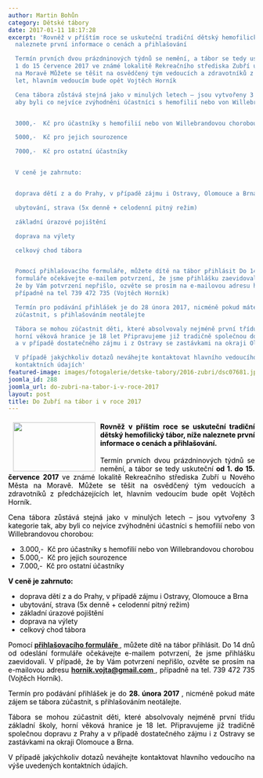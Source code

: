 ```yaml
---
author: Martin Bohůn
category: Dětské tábory
date: 2017-01-11 18:17:28
excerpt: 'Rovněž v příštím roce se uskuteční tradiční dětský hemofilický tábor, níže
  naleznete první informace o cenách a přihlašování

  Termín prvních dvou prázdninových týdnů se nemění, a tábor se tedy uskuteční od
  1 do 15 července 2017 ve známé lokalitě Rekreačního střediska Zubří u Nového Města
  na Moravě Můžete se těšit na osvědčený tým vedoucích a zdravotníků z předcházejících
  let, hlavním vedoucím bude opět Vojtěch Horník

  Cena tábora zůstává stejná jako v minulých letech – jsou vytvořeny 3 kategorie tak,
  aby byli co nejvíce zvýhodněni účastníci s hemofilií nebo von Willebrandovou chorobou:


  3000,-  Kč pro účastníky s hemofilií nebo von Willebrandovou chorobou

  5000,-  Kč pro jejich sourozence

  7000,-  Kč pro ostatní účastníky


  V ceně je zahrnuto:


  doprava dětí z a do Prahy, v případě zájmu i Ostravy, Olomouce a Brna

  ubytování, strava (5x denně + celodenní pitný režim)

  základní úrazové pojištění

  doprava na výlety

  celkový chod tábora


  Pomocí přihlašovacího formuláře, můžete dítě na tábor přihlásit Do 14 dnů od odeslání
  formuláře očekávejte e-mailem potvrzení, že jsme přihlášku zaevidovali V případě,
  že by Vám potvrzení nepřišlo, ozvěte se prosím na e-mailovou adresu hornikvojta@gmailcom,
  případně na tel 739 472 735 (Vojtěch Horník)

  Termín pro podávání přihlášek je do 28 února 2017, nicméně pokud máte zájem se tábora
  zúčastnit, s přihlašováním neotálejte

  Tábora se mohou zúčastnit děti, které absolvovaly nejméně první třídu základní školy,
  horní věková hranice je 18 let Připravujeme již tradičně společnou dopravu z Prahy
  a v případě dostatečného zájmu i z Ostravy se zastávkami na okraji Olomouce a Brna

  V případě jakýchkoliv dotazů neváhejte kontaktovat hlavního vedoucího na výše uvedených
  kontaktních údajích'
featured-image: images/fotogalerie/detske-tabory/2016-zubri/dsc07681.jpg
joomla_id: 288
joomla_url: do-zubri-na-tabor-i-v-roce-2017
layout: post
title: Do Zubří na tábor i v roce 2017
---
```


<h4 style="text-align: justify;">
 <span style="color: #000000;">
  <img border="0" height="100" src="{{ site.baseurl }}/images/fotogalerie/detske-tabory/2016-zubri/dsc07681.jpg" style="float: left; margin-left: 10px; margin-right: 10px;" width="168"/>
  Rovněž v příštím roce se uskuteční tradiční dětský hemofilický tábor, níže naleznete první informace o cenách a přihlašování.
 </span>
</h4>
<p style="text-align: justify;">
 <span style="color: #000000;">
  Termín prvních dvou prázdninových týdnů se nemění, a tábor se tedy uskuteční
  <strong>
   od 1. do 15. července 2017
  </strong>
  ve známé lokalitě Rekreačního střediska Zubří u Nového Města na Moravě. Můžete se těšit na osvědčený tým vedoucích a zdravotníků z předcházejících let, hlavním vedoucím bude opět Vojtěch Horník.
 </span>
</p>
<p style="text-align: justify;">
 <span style="color: #000000;">
  Cena tábora zůstává stejná jako v minulých letech – jsou vytvořeny 3 kategorie tak, aby byli co nejvíce zvýhodněni účastníci s hemofilií nebo von Willebrandovou chorobou:
 </span>
</p>
<ul style="text-align: justify;">
 <li>
  <span style="color: #000000;">
   3.000,-  Kč pro účastníky s hemofilií nebo von Willebrandovou chorobou
  </span>
 </li>
 <li>
  <span style="color: #000000;">
   5.000,-  Kč pro jejich sourozence
  </span>
 </li>
 <li>
  <span style="color: #000000;">
   7.000,-  Kč pro ostatní účastníky
  </span>
 </li>
</ul>
<p style="text-align: justify;">
 <span style="color: #000000;">
  <strong>
   V ceně je zahrnuto:
  </strong>
 </span>
</p>
<ul style="text-align: justify;">
 <li>
  <span style="color: #000000;">
   doprava dětí z a do Prahy, v případě zájmu i Ostravy, Olomouce a Brna
  </span>
 </li>
 <li>
  <span style="color: #000000;">
   ubytování, strava (5x denně + celodenní pitný režim)
  </span>
 </li>
 <li>
  <span style="color: #000000;">
   základní úrazové pojištění
  </span>
 </li>
 <li>
  <span style="color: #000000;">
   doprava na výlety
  </span>
 </li>
 <li>
  <span style="color: #000000;">
   celkový chod tábora
  </span>
 </li>
</ul>
<p style="text-align: justify;">
 <span style="color: #000000;">
  Pomocí
 </span>
 <a href="index.php/cs/?option=com_chronoforms&amp;chronoform=Deadline-tabor" title="Deadline tábor">
  <strong>
   přihlašovacího formuláře
  </strong>
 </a>
 ,
 <span style="color: #000000;">
  můžete dítě na tábor přihlásit. Do 14 dnů od odeslání formuláře očekávejte e-mailem potvrzení, že jsme přihlášku zaevidovali. V případě, že by Vám potvrzení nepřišlo, ozvěte se prosím na e-mailovou adresu
 </span>
 <strong>
  <a href="mailto:hornik.vojta@gmail.com">
   hornik.vojta@gmail.com
  </a>
 </strong>
 ,
 <span style="color: #000000;">
  případně na tel. 739 472 735 (Vojtěch Horník).
 </span>
</p>
<p style="text-align: justify;">
 <span style="color: #000000;">
  Termín pro podávání přihlášek je do
  <strong>
   28. února 2017
  </strong>
  , nicméně pokud máte zájem se tábora zúčastnit, s přihlašováním neotálejte.
 </span>
</p>
<p style="text-align: justify;">
 <span style="color: #000000;">
  Tábora se mohou zúčastnit děti, které absolvovaly nejméně první třídu základní školy, horní věková hranice je 18 let. Připravujeme již tradičně společnou dopravu z Prahy a v případě dostatečného zájmu i z Ostravy se zastávkami na okraji Olomouce a Brna.
 </span>
</p>
<p style="text-align: justify;">
 <span style="color: #000000;">
  V případě jakýchkoliv dotazů neváhejte kontaktovat hlavního vedoucího na výše uvedených kontaktních údajích.
 </span>
</p>